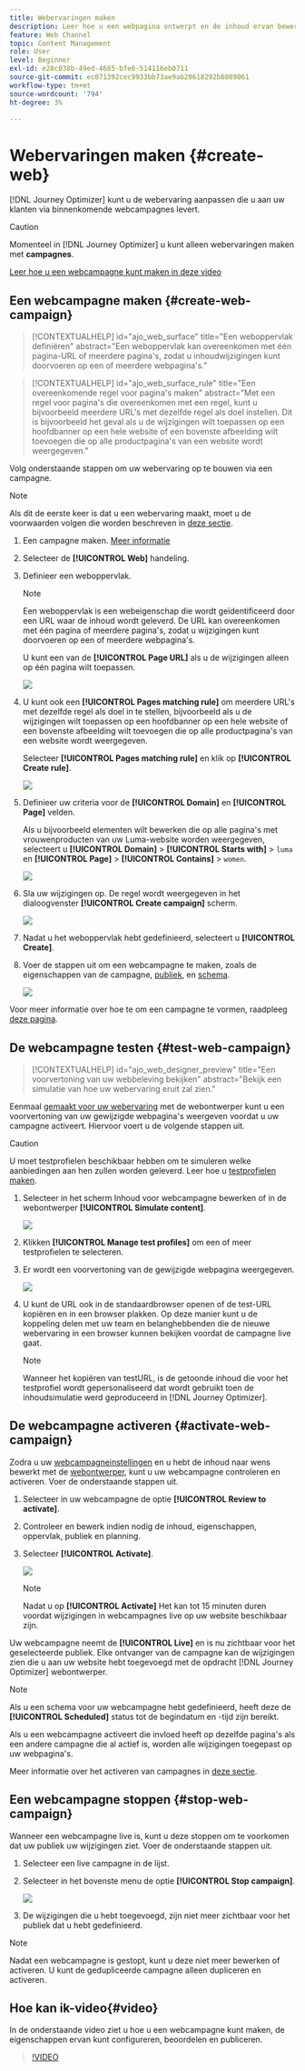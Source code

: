 ```yaml
---
title: Webervaringen maken
description: Leer hoe u een webpagina ontwerpt en de inhoud ervan bewerkt in Journey Optimizer
feature: Web Channel
topic: Content Management
role: User
level: Beginner
exl-id: e28c038b-49ed-4685-bfe6-514116eb0711
source-git-commit: ec071392cec9933bb73ae9ab20618292b6089061
workflow-type: tm+mt
source-wordcount: '794'
ht-degree: 3%

---
```


# Webervaringen maken {#create-web}

[!DNL Journey Optimizer] kunt u de webervaring aanpassen die u aan uw klanten via binnenkomende webcampagnes levert.

>[!CAUTION]
>
>Momenteel in [!DNL Journey Optimizer] u kunt alleen webervaringen maken met **campagnes**.

[Leer hoe u een webcampagne kunt maken in deze video](#video)

## Een webcampagne maken {#create-web-campaign}

>[!CONTEXTUALHELP]
>id="ajo_web_surface"
>title="Een weboppervlak definiëren"
>abstract="Een weboppervlak kan overeenkomen met één pagina-URL of meerdere pagina&#39;s, zodat u inhoudwijzigingen kunt doorvoeren op een of meerdere webpagina&#39;s."

>[!CONTEXTUALHELP]
>id="ajo_web_surface_rule"
>title="Een overeenkomende regel voor pagina&#39;s maken"
>abstract="Met een regel voor pagina&#39;s die overeenkomen met een regel, kunt u bijvoorbeeld meerdere URL&#39;s met dezelfde regel als doel instellen. Dit is bijvoorbeeld het geval als u de wijzigingen wilt toepassen op een hoofdbanner op een hele website of een bovenste afbeelding wilt toevoegen die op alle productpagina&#39;s van een website wordt weergegeven."

Volg onderstaande stappen om uw webervaring op te bouwen via een campagne.

>[!NOTE]
>
>Als dit de eerste keer is dat u een webervaring maakt, moet u de voorwaarden volgen die worden beschreven in [deze sectie](web-prerequisites.md).

1. Een campagne maken. [Meer informatie](../campaigns/create-campaign.md)

1. Selecteer de **[!UICONTROL Web]** handeling.

1. Definieer een weboppervlak.

   >[!NOTE]
   >
   >Een weboppervlak is een webeigenschap die wordt geïdentificeerd door een URL waar de inhoud wordt geleverd. De URL kan overeenkomen met één pagina of meerdere pagina&#39;s, zodat u wijzigingen kunt doorvoeren op een of meerdere webpagina&#39;s.

   U kunt een van de **[!UICONTROL Page URL]** als u de wijzigingen alleen op één pagina wilt toepassen.

   ![](assets/web-campaign-surface.png)

1. U kunt ook een **[!UICONTROL Pages matching rule]** om meerdere URL&#39;s met dezelfde regel als doel in te stellen, bijvoorbeeld als u de wijzigingen wilt toepassen op een hoofdbanner op een hele website of een bovenste afbeelding wilt toevoegen die op alle productpagina&#39;s van een website wordt weergegeven.

   Selecteer **[!UICONTROL Pages matching rule]** en klik op **[!UICONTROL Create rule]**.

   ![](assets/web-campaign-matching-rule.png)

1. Definieer uw criteria voor de **[!UICONTROL Domain]** en **[!UICONTROL Page]** velden.

   Als u bijvoorbeeld elementen wilt bewerken die op alle pagina&#39;s met vrouwenproducten van uw Luma-website worden weergegeven, selecteert u **[!UICONTROL Domain]** > **[!UICONTROL Starts with]** > `luma` en **[!UICONTROL Page]** > **[!UICONTROL Contains]** > `women`.

   ![](assets/web-pages-matching-rule.png)

1. Sla uw wijzigingen op. De regel wordt weergegeven in het dialoogvenster **[!UICONTROL Create campaign]** scherm.

   ![](assets/web-pages-matching-rule-example.png)

1. Nadat u het weboppervlak hebt gedefinieerd, selecteert u **[!UICONTROL Create]**.

1. Voer de stappen uit om een webcampagne te maken, zoals de eigenschappen van de campagne, [publiek](../audience/about-audiences.md), en [schema](../campaigns/create-campaign.md#schedule).

   ![](assets/web-campaign-steps.png)

Voor meer informatie over hoe te om een campagne te vormen, raadpleeg [deze pagina](../campaigns/get-started-with-campaigns.md).

## De webcampagne testen {#test-web-campaign}

>[!CONTEXTUALHELP]
>id="ajo_web_designer_preview"
>title="Een voorvertoning van uw webbeleving bekijken"
>abstract="Bekijk een simulatie van hoe uw webervaring eruit zal zien."

Eenmaal [gemaakt voor uw webervaring](edit-web-content.md) met de webontwerper kunt u een voorvertoning van uw gewijzigde webpagina&#39;s weergeven voordat u uw campagne activeert. Hiervoor voert u de volgende stappen uit.

>[!CAUTION]
>
>U moet testprofielen beschikbaar hebben om te simuleren welke aanbiedingen aan hen zullen worden geleverd. Leer hoe u [testprofielen maken](../audience/creating-test-profiles.md).

1. Selecteer in het scherm Inhoud voor webcampagne bewerken of in de webontwerper **[!UICONTROL Simulate content]**.

   <!--![](assets/web-designer-simulate.png)-->

   ![](assets/web-campaign-simulate.png)

1. Klikken **[!UICONTROL Manage test profiles]** om een of meer testprofielen te selecteren.
1. Er wordt een voorvertoning van de gewijzigde webpagina weergegeven.

   ![](assets/web-designer-preview.png)

1. U kunt de URL ook in de standaardbrowser openen of de test-URL kopiëren en in een browser plakken. Op deze manier kunt u de koppeling delen met uw team en belanghebbenden die de nieuwe webervaring in een browser kunnen bekijken voordat de campagne live gaat.

   >[!NOTE]
   >
   >Wanneer het kopiëren van testURL, is de getoonde inhoud die voor het testprofiel wordt gepersonaliseerd dat wordt gebruikt toen de inhoudsimulatie werd geproduceerd in [!DNL Journey Optimizer].

## De webcampagne activeren {#activate-web-campaign}

Zodra u uw [webcampagneinstellingen](#configure-web-campaign) en u hebt de inhoud naar wens bewerkt met de [webontwerper](edit-web-content.md#work-with-web-designer), kunt u uw webcampagne controleren en activeren. Voer de onderstaande stappen uit.

<!--
>[!NOTE]
>
>You can also preview your web campaign content before activating it. [Learn more](#test-web-campaign)-->

1. Selecteer in uw webcampagne de optie **[!UICONTROL Review to activate]**.

1. Controleer en bewerk indien nodig de inhoud, eigenschappen, oppervlak, publiek en planning.

1. Selecteer **[!UICONTROL Activate]**.

   ![](assets/web-campaign-activate.png)

   >[!NOTE]
   >
   >Nadat u op **[!UICONTROL Activate]** Het kan tot 15 minuten duren voordat wijzigingen in webcampagnes live op uw website beschikbaar zijn.

Uw webcampagne neemt de **[!UICONTROL Live]** en is nu zichtbaar voor het geselecteerde publiek. Elke ontvanger van de campagne kan de wijzigingen zien die u aan uw website hebt toegevoegd met de opdracht [!DNL Journey Optimizer] webontwerper.

>[!NOTE]
>
>Als u een schema voor uw webcampagne hebt gedefinieerd, heeft deze de **[!UICONTROL Scheduled]** status tot de begindatum en -tijd zijn bereikt.
>
>Als u een webcampagne activeert die invloed heeft op dezelfde pagina&#39;s als een andere campagne die al actief is, worden alle wijzigingen toegepast op uw webpagina&#39;s.

Meer informatie over het activeren van campagnes in [deze sectie](../campaigns/review-activate-campaign.md).

## Een webcampagne stoppen {#stop-web-campaign}

Wanneer een webcampagne live is, kunt u deze stoppen om te voorkomen dat uw publiek uw wijzigingen ziet. Voer de onderstaande stappen uit.

1. Selecteer een live campagne in de lijst.

1. Selecteer in het bovenste menu de optie **[!UICONTROL Stop campaign]**.

   ![](assets/web-campaign-stop.png)

1. De wijzigingen die u hebt toegevoegd, zijn niet meer zichtbaar voor het publiek dat u hebt gedefinieerd.

>[!NOTE]
>
>Nadat een webcampagne is gestopt, kunt u deze niet meer bewerken of activeren. U kunt de gedupliceerde campagne alleen dupliceren en activeren.

## Hoe kan ik-video{#video}

In de onderstaande video ziet u hoe u een webcampagne kunt maken, de eigenschappen ervan kunt configureren, beoordelen en publiceren.

>[!VIDEO](https://video.tv.adobe.com/v/3418800/?quality=12&learn=on)